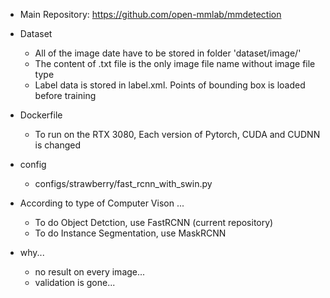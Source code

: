 
- Main Repository: https://github.com/open-mmlab/mmdetection

- Dataset
  - All of the image date have to be stored in folder 'dataset/image/'
  - The content of .txt file is the only image file name without image file type
  - Label data is stored in label.xml. Points of bounding box is loaded before training

- Dockerfile
  - To run on the RTX 3080, Each version of Pytorch, CUDA and CUDNN is changed

- config
  - configs/strawberry/fast_rcnn_with_swin.py

- According to type of Computer Vison ...
  - To do Object Detction, use FastRCNN (current repository)
  - To do Instance Segmentation, use MaskRCNN


- why...
  - no result on every image...
  - validation is gone...
